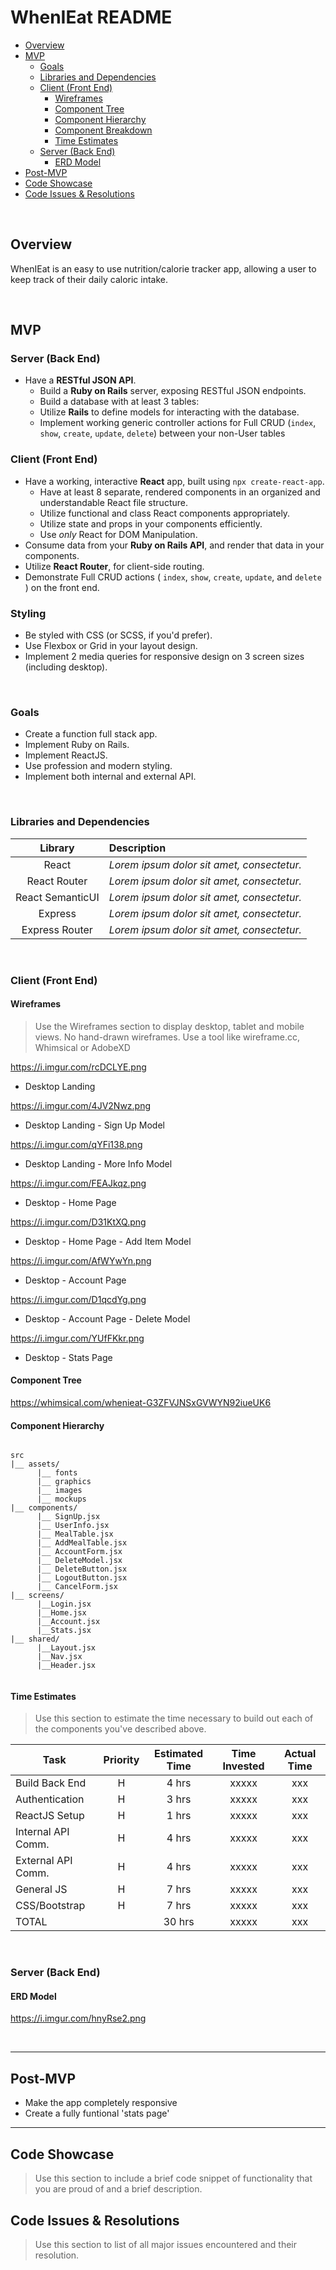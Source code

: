# WhenIEat README <!-- omit in toc -->


- [Overview](#overview)
- [MVP](#mvp)
  - [Goals](#goals)
  - [Libraries and Dependencies](#libraries-and-dependencies)
  - [Client (Front End)](#client-front-end)
    - [Wireframes](#wireframes)
    - [Component Tree](#component-tree)
    - [Component Hierarchy](#component-hierarchy)
    - [Component Breakdown](#component-breakdown)
    - [Time Estimates](#time-estimates)
  - [Server (Back End)](#server-back-end)
    - [ERD Model](#erd-model)
- [Post-MVP](#post-mvp)
- [Code Showcase](#code-showcase)
- [Code Issues & Resolutions](#code-issues--resolutions)

<br>

## Overview

WhenIEat is an easy to use nutrition/calorie tracker app, allowing a user to keep track of their daily caloric intake.


<br>

## MVP

### Server (Back End) <!-- omit in toc -->

- Have a **RESTful JSON API**.
  - Build a **Ruby on Rails** server, exposing RESTful JSON endpoints.
  - Build a database with at least 3 tables:
  - Utilize **Rails** to define models for interacting with the database.
  - Implement working generic controller actions for Full CRUD (`index`, `show`, `create`, `update`, `delete`) between your non-User tables 

### Client (Front End) <!-- omit in toc -->

- Have a working, interactive **React** app, built using `npx create-react-app`.
  - Have at least 8 separate, rendered components in an organized and understandable React file structure.
  - Utilize functional and class React components appropriately.
  - Utilize state and props in your components efficiently.
  - Use _only_ React for DOM Manipulation.
- Consume data from your **Ruby on Rails API**, and render that data in your components.
- Utilize **React Router**, for client-side routing.
- Demonstrate Full CRUD actions ( `index`, `show`, `create`, `update`, and `delete` ) on the front end.

### Styling <!-- omit in toc -->

- Be styled with CSS (or SCSS, if you'd prefer).
- Use Flexbox or Grid in your layout design.
- Implement 2 media queries for responsive design on 3 screen sizes (including desktop).

<br>

### Goals

- Create a function full stack app.
- Implement Ruby on Rails.
- Implement ReactJS.
- Use profession and modern styling.
- Implement both internal and external API.

<br>

### Libraries and Dependencies



|     Library      | Description                                |
| :--------------: | :----------------------------------------- |
|      React       | _Lorem ipsum dolor sit amet, consectetur._ |
|   React Router   | _Lorem ipsum dolor sit amet, consectetur._ |
| React SemanticUI | _Lorem ipsum dolor sit amet, consectetur._ |
|     Express      | _Lorem ipsum dolor sit amet, consectetur._ |
|  Express Router  | _Lorem ipsum dolor sit amet, consectetur._ |

<br>

### Client (Front End)

#### Wireframes

> Use the Wireframes section to display desktop, tablet and mobile views. No hand-drawn wireframes. Use a tool like wireframe.cc, Whimsical or AdobeXD

https://i.imgur.com/rcDCLYE.png

- Desktop Landing

https://i.imgur.com/4JV2Nwz.png

- Desktop Landing - Sign Up Model

https://i.imgur.com/qYFi138.png

- Desktop Landing - More Info Model

https://i.imgur.com/FEAJkqz.png

- Desktop - Home Page

https://i.imgur.com/D31KtXQ.png

- Desktop - Home Page - Add Item Model

https://i.imgur.com/AfWYwYn.png

- Desktop - Account Page

https://i.imgur.com/D1qcdYg.png

- Desktop - Account Page - Delete Model

https://i.imgur.com/YUfFKkr.png

- Desktop - Stats Page

#### Component Tree

https://whimsical.com/whenieat-G3ZFVJNSxGVWYN92iueUK6

#### Component Hierarchy



``` structure

src
|__ assets/
      |__ fonts
      |__ graphics
      |__ images
      |__ mockups
|__ components/
      |__ SignUp.jsx
      |__ UserInfo.jsx
      |__ MealTable.jsx
      |__ AddMealTable.jsx
      |__ AccountForm.jsx
      |__ DeleteModel.jsx
      |__ DeleteButton.jsx
      |__ LogoutButton.jsx
      |__ CancelForm.jsx
|__ screens/
      |__Login.jsx
      |__Home.jsx
      |__Account.jsx
      |__Stats.jsx
|__ shared/
      |__Layout.jsx
      |__Nav.jsx
      |__Header.jsx
      

```

#### Time Estimates

> Use this section to estimate the time necessary to build out each of the components you've described above.

| Task                | Priority | Estimated Time | Time Invested | Actual Time |
| ------------------- | :------: | :------------: | :-----------: | :---------: |
| Build Back End      |    H     |     4 hrs      |     xxxxx     |     xxx     |
| Authentication      |    H     |     3 hrs      |     xxxxx     |     xxx     |
| ReactJS Setup       |    H     |     1 hrs      |     xxxxx     |     xxx     |
| Internal API Comm.  |    H     |     4 hrs      |     xxxxx     |     xxx     |
| External API Comm.  |    H     |     4 hrs      |     xxxxx     |     xxx     |
| General JS          |    H     |     7 hrs      |     xxxxx     |     xxx     |
| CSS/Bootstrap       |    H     |     7 hrs      |     xxxxx     |     xxx     |
| TOTAL               |          |     30 hrs      |     xxxxx     |     xxx     |


<br>

### Server (Back End)

#### ERD Model

https://i.imgur.com/hnyRse2.png

<br>

***

## Post-MVP

- Make the app completely responsive
- Create a fully funtional 'stats page'

***

## Code Showcase

> Use this section to include a brief code snippet of functionality that you are proud of and a brief description.

## Code Issues & Resolutions

> Use this section to list of all major issues encountered and their resolution.
